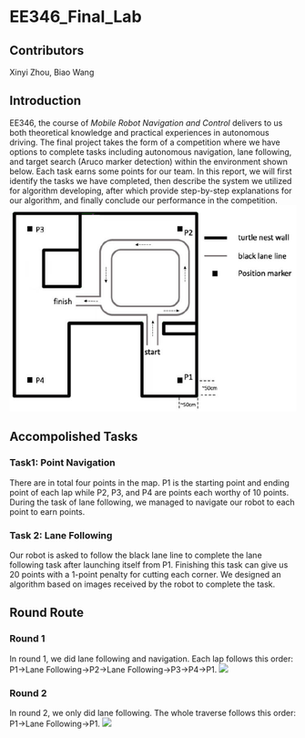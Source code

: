 # EE346_Final_Lab
## Contributors
Xinyi Zhou, Biao Wang
## Introduction
EE346, the course of _Mobile Robot Navigation and Control_ delivers to us both theoretical knowledge and practical experiences in autonomous driving. The final project takes the form of a competition where we have options to complete tasks including autonomous navigation, lane following, and target search (Aruco marker detection) within the environment shown below. Each task earns some points for our team. 
In this report, we will first identify the tasks we have completed, then describe the system we utilized for algorithm developing, after which provide step-by-step explanations for our algorithm, and finally conclude our performance in the competition.
![./Figures/env.jpg](https://github.com/CindyChow123/EE346_Final_Lab/blob/main/Figures/env.jpg)
## Accompolished Tasks
### Task1: Point Navigation
There are in total four points in the map. P1 is the starting point and ending point of each lap while P2, P3, and P4 are points each worthy of 10 points. During the task of lane following, we managed to navigate our robot to each point to earn points.
### Task 2: Lane Following
Our robot is asked to follow the black lane line to complete the lane following task after launching itself from P1. Finishing this task can give us 20 points with a 1-point penalty for cutting each corner. We designed an algorithm based on images received by the robot to complete the task.
## Round Route
### Round 1
In round 1, we did lane following and navigation. Each lap follows this order: P1->Lane Following->P2->Lane Following->P3->P4->P1.
![](https://github.com/CindyChow123/EE346_Final_Lab/blob/main/Videos/round1.gif)
### Round 2
In round 2, we only did lane following. The whole traverse follows this order: P1->Lane Following->P1.
![](https://github.com/CindyChow123/EE346_Final_Lab/blob/main/Videos/round2.gif)
